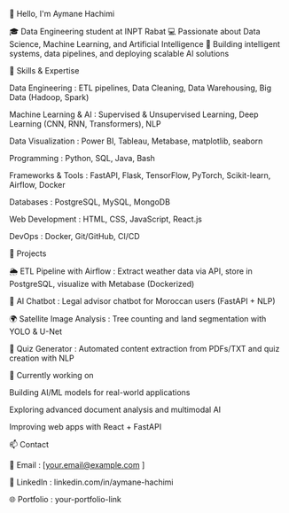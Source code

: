 👋 Hello, I'm Aymane Hachimi

🎓 Data Engineering student at INPT Rabat
💻 Passionate about Data Science, Machine Learning, and Artificial Intelligence
🚀 Building intelligent systems, data pipelines, and deploying scalable AI solutions

🔧 Skills & Expertise

Data Engineering : ETL pipelines, Data Cleaning, Data Warehousing, Big Data (Hadoop, Spark)

Machine Learning & AI : Supervised & Unsupervised Learning, Deep Learning (CNN, RNN, Transformers), NLP

Data Visualization : Power BI, Tableau, Metabase, matplotlib, seaborn

Programming : Python, SQL, Java, Bash

Frameworks & Tools : FastAPI, Flask, TensorFlow, PyTorch, Scikit-learn, Airflow, Docker

Databases : PostgreSQL, MySQL, MongoDB

Web Development : HTML, CSS, JavaScript, React.js

DevOps : Docker, Git/GitHub, CI/CD

📌 Projects

🌦️ ETL Pipeline with Airflow : Extract weather data via API, store in PostgreSQL, visualize with Metabase (Dockerized)

🤖 AI Chatbot : Legal advisor chatbot for Moroccan users (FastAPI + NLP)

🌍 Satellite Image Analysis : Tree counting and land segmentation with YOLO & U-Net

📝 Quiz Generator : Automated content extraction from PDFs/TXT and quiz creation with NLP

🌱 Currently working on

Building AI/ML models for real-world applications

Exploring advanced document analysis and multimodal AI

Improving web apps with React + FastAPI

📫 Contact

📧 Email : [your.email@example.com
]

💼 LinkedIn : linkedin.com/in/aymane-hachimi

🌐 Portfolio : your-portfolio-link
